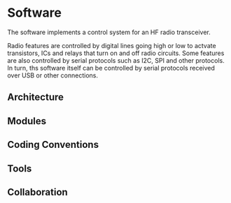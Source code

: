# Software

The software implements a control system for an HF radio transceiver. 

Radio features are controlled by digital lines going high or low to actvate transistors, ICs and relays 
that turn on and off radio circuits. 
Some features are also controlled by serial protocols such as I2C, SPI and other protocols.
In turn, ths software itself can be controlled by serial protocols received over USB or other connections.



## Architecture

## Modules

## Coding Conventions

## Tools

## Collaboration
